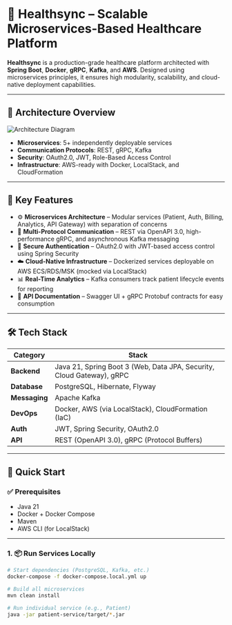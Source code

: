 # 🏥 Healthsync – Scalable Microservices-Based Healthcare Platform

**Healthsync** is a production-grade healthcare platform architected with **Spring Boot**, **Docker**, **gRPC**, **Kafka**, and **AWS**. Designed using microservices principles, it ensures high modularity, scalability, and cloud-native deployment capabilities.

---

## 📐 Architecture Overview

![Architecture Diagram](docs/architecture.png)

- **Microservices**: 5+ independently deployable services  
- **Communication Protocols**: REST, gRPC, Kafka  
- **Security**: OAuth2.0, JWT, Role-Based Access Control  
- **Infrastructure**: AWS-ready with Docker, LocalStack, and CloudFormation

---

## 📌 Key Features

- ⚙️ **Microservices Architecture** – Modular services (Patient, Auth, Billing, Analytics, API Gateway) with separation of concerns  
- 🚀 **Multi-Protocol Communication** – REST via OpenAPI 3.0, high-performance gRPC, and asynchronous Kafka messaging  
- 🔐 **Secure Authentication** – OAuth2.0 with JWT-based access control using Spring Security  
- ☁️ **Cloud-Native Infrastructure** – Dockerized services deployable on AWS ECS/RDS/MSK (mocked via LocalStack)  
- 📊 **Real-Time Analytics** – Kafka consumers track patient lifecycle events for reporting  
- 📄 **API Documentation** – Swagger UI + gRPC Protobuf contracts for easy consumption  

---

## 🛠️ Tech Stack

| Category     | Stack                                                                 |
|--------------|-----------------------------------------------------------------------|
| **Backend**  | Java 21, Spring Boot 3 (Web, Data JPA, Security, Cloud Gateway), gRPC |
| **Database** | PostgreSQL, Hibernate, Flyway                                         |
| **Messaging**| Apache Kafka                                                          |
| **DevOps**   | Docker, AWS (via LocalStack), CloudFormation (IaC)                    |
| **Auth**     | JWT, Spring Security, OAuth2.0                                        |
| **API**      | REST (OpenAPI 3.0), gRPC (Protocol Buffers)                           |

---

## 🚀 Quick Start

### ✅ Prerequisites

- Java 21  
- Docker + Docker Compose  
- Maven  
- AWS CLI (for LocalStack)  

---

### 1. 📦 Run Services Locally

```bash
# Start dependencies (PostgreSQL, Kafka, etc.)
docker-compose -f docker-compose.local.yml up

# Build all microservices
mvn clean install

# Run individual service (e.g., Patient)
java -jar patient-service/target/*.jar
